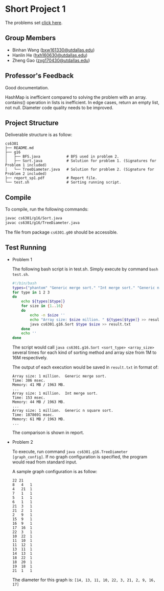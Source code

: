 Short Project 1
================

The problems set [click here](./sp1-sorting-2017f.md).

Group Members
-------------

- Binhan Wang (bxw161330@utdallas.edu)
- Hanlin He (hxh160630@utdallas.edu)
- Zheng Gao (zxg170430@utdallas.edu)

Professor's Feedback
--------------------

Good documentation.

HashMap is inefficient compared to solving the problem with an array.
contains() operation in lists is inefficient. In edge cases, return an empty
list, not null. Diameter code quality needs to be improved.

Project Structure
-----------------

Deliverable structure is as follow:

    cs6301
    ├── README.md
    ├── g16
    │   ├── BFS.java            # BFS used in problem 2.
    │   ├── Sort.java           # Solution for problem 1. (Signatures for Problem 1 included)
    │   └── TreeDiameter.java   # Solution for problem 2. (Signature for Problem 2 included)
    ├── report_sp1.pdf          # Report file.
    └── test.sh                 # Sorting running script.

Compile
-------

To compile, run the following commands:

```bash
javac cs6301/g16/Sort.java
javac cs6301/g16/TreeDiameter.java
```

The file from package `cs6301.g00` should be accessible.

Test Running
------------

- Problem 1

  The following bash script is in test.sh. Simply execute by command `bash
  test.sh`.

  ```bash
  #!/bin/bash
  types=("phantom" "Generic merge sort." "Int merge sort." "Generic n square sort.")
  for type in 1 2 3
  do
      echo ${types[$type]}
      for size in {1..16}
      do
          echo -n $size ''
          echo "Array size: $size million. " ${types[$type]} >> result.txt
          java cs6301.g16.Sort $type $size >> result.txt
      done
      echo ''
  done
  ```

  The script would call `java cs6301.g16.Sort <sort_type> <array_size>` several
  times for each kind of sorting method and array size from 1M to 16M
  respectively.

  The output of each execution would be saved in `result.txt` in format of:

      Array size: 1 million.  Generic merge sort.
      Time: 386 msec.
      Memory: 41 MB / 1963 MB.
      ...
      Array size: 1 million.  Int merge sort.
      Time: 153 msec.
      Memory: 44 MB / 1963 MB.
      ...
      Array size: 1 million.  Generic n square sort.
      Time: 1878691 msec.
      Memory: 61 MB / 1963 MB.
      ...

  The comparison is shown in report.

- Problem 2

  To execute, run command `java cs6301.g16.TreeDiameter [graph_config]`. If no graph
  configuration is specified, the program would read from standard input.

  A sample graph configuration is as follow:

      22 21
      8   4   1
      4   21  1
      7   1   1
      5   1   1
      6   1   1
      21  3   1
      21  2   1
      2   9   1
      15  9   1
      16  9   1
      17  16  1
      22  3   1
      10  22  1
      11  10  1
      11  12  1
      13  11  1
      14  13  1
      18  22  1
      18  20  1
      19  18  1
      21  1   1

  The diameter for this graph is: `[14, 13, 11, 10, 22, 3, 21, 2, 9, 16, 17]`
